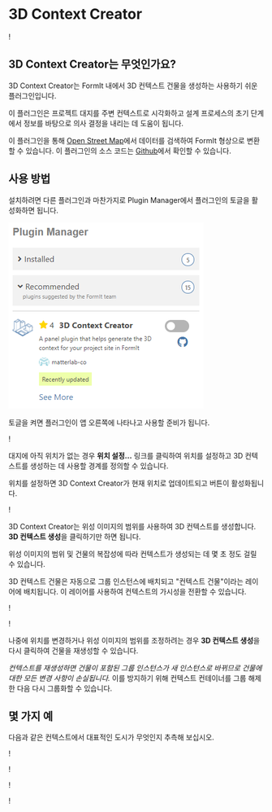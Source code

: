 # 3D Context Creator

\![](<../../.gitbook/assets/3D Context Creator_new.gif>)

## 3D Context Creator는 무엇인가요?

3D Context Creator는 FormIt 내에서 3D 컨텍스트 건물을 생성하는 사용하기 쉬운 플러그인입니다. 

이 플러그인은 프로젝트 대지를 주변 컨텍스트로 시각화하고 설계 프로세스의 초기 단계에서 정보를 바탕으로 의사 결정을 내리는 데 도움이 됩니다.

이 플러그인을 통해 [Open Street Map](https://www.openstreetmap.org/about)에서 데이터를 검색하여 FormIt 형상으로 변환할 수 있습니다. 이 플러그인의 소스 코드는 [Github](https://github.com/matterlab-co/FormIt-Context-Plugin)에서 확인할 수 있습니다.

## 사용 방법

설치하려면 다른 플러그인과 마찬가지로 Plugin Manager에서 플러그인의 토글을 활성화하면 됩니다.

![](../../.gitbook/assets/contextcreator3.png)

토글을 켜면 플러그인이 앱 오른쪽에 나타나고 사용할 준비가 됩니다.

\![](<../../.gitbook/assets/3D Context Creator new_no location (1).png>)

대지에 아직 위치가 없는 경우 **위치 설정...** 링크를 클릭하여 위치를 설정하고 3D 컨텍스트를 생성하는 데 사용할 경계를 정의할 수 있습니다.

위치를 설정하면 3D Context Creator가 현재 위치로 업데이트되고 버튼이 활성화됩니다.

\![](<../../.gitbook/assets/3D Context Creator new_with location.png>)

3D Context Creator는 위성 이미지의 범위를 사용하여 3D 컨텍스트를 생성합니다. **3D 컨텍스트 생성**을 클릭하기만 하면 됩니다.

위성 이미지의 범위 및 건물의 복잡성에 따라 컨텍스트가 생성되는 데 몇 초 정도 걸릴 수 있습니다.

3D 컨텍스트 건물은 자동으로 그룹 인스턴스에 배치되고 "컨텍스트 건물"이라는 레이어에 배치됩니다. 이 레이어를 사용하여 컨텍스트의 가시성을 전환할 수 있습니다.

\![](<../../.gitbook/assets/3D Context Creator_layers.png>)

\![](<../../.gitbook/assets/3D Context Creator_NYC.png>)

나중에 위치를 변경하거나 위성 이미지의 범위를 조정하려는 경우 **3D 컨텍스트 생성**을 다시 클릭하여 건물을 재생성할 수 있습니다. 

_컨텍스트를 재생성하면 건물이 포함된 그룹 인스턴스가 새 인스턴스로 바뀌므로 건물에 대한 모든 변경 사항이 손실됩니다._ 이를 방지하기 위해 컨텍스트 컨테이너를 그룹 해제한 다음 다시 그룹화할 수 있습니다.

## **몇 가지 예**

다음과 같은 컨텍스트에서 대표적인 도시가 무엇인지 추측해 보십시오.

\![](<../../.gitbook/assets/image (2) (1).png>)

\![](<../../.gitbook/assets/image (34).png>)

\![](<../../.gitbook/assets/image (13) (1) (1).png>)

\![](<../../.gitbook/assets/image (59).png>)
